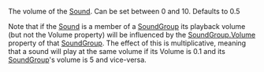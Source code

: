 The volume of the [Sound](https://developer.roblox.com/en-us/api-reference/class/Sound). Can be set between 0 and 10. Defaults to 0.5

Note that if the [Sound](https://developer.roblox.com/en-us/api-reference/class/Sound) is a member of a [SoundGroup](https://developer.roblox.com/en-us/api-reference/class/SoundGroup) its playback volume (but not the Volume property) will be influenced by the [SoundGroup.Volume](https://developer.roblox.com/en-us/api-reference/property/SoundGroup/Volume) property of that [SoundGroup](https://developer.roblox.com/en-us/api-reference/class/SoundGroup). The effect of this is multiplicative, meaning that a sound will play at the same volume if its Volume is 0.1 and its [SoundGroup](https://developer.roblox.com/en-us/api-reference/class/SoundGroup)'s volume is 5 and vice-versa.